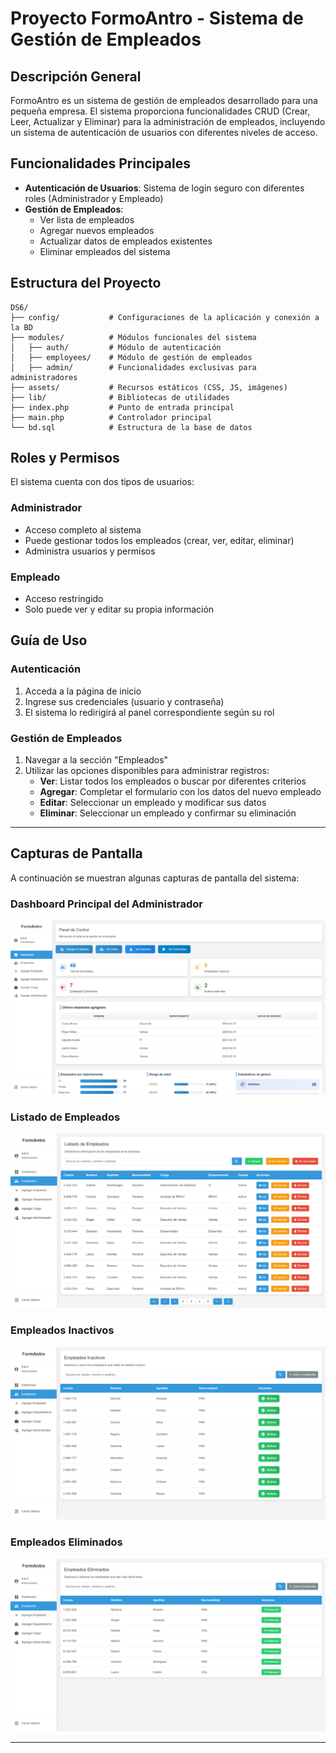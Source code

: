 # Proyecto FormoAntro - Sistema de Gestión de Empleados

## Descripción General

FormoAntro es un sistema de gestión de empleados desarrollado para una pequeña empresa. El sistema proporciona funcionalidades CRUD (Crear, Leer, Actualizar y Eliminar) para la administración de empleados, incluyendo un sistema de autenticación de usuarios con diferentes niveles de acceso.

## Funcionalidades Principales

- **Autenticación de Usuarios**: Sistema de login seguro con diferentes roles (Administrador y Empleado)
- **Gestión de Empleados**:
  - Ver lista de empleados
  - Agregar nuevos empleados
  - Actualizar datos de empleados existentes
  - Eliminar empleados del sistema

## Estructura del Proyecto

```
DS6/
├── config/           # Configuraciones de la aplicación y conexión a la BD
├── modules/          # Módulos funcionales del sistema
│   ├── auth/         # Módulo de autenticación
│   ├── employees/    # Módulo de gestión de empleados
│   ├── admin/        # Funcionalidades exclusivas para administradores
├── assets/           # Recursos estáticos (CSS, JS, imágenes)
├── lib/              # Bibliotecas de utilidades
├── index.php         # Punto de entrada principal
├── main.php          # Controlador principal
└── bd.sql            # Estructura de la base de datos
```

## Roles y Permisos

El sistema cuenta con dos tipos de usuarios:

### Administrador

- Acceso completo al sistema
- Puede gestionar todos los empleados (crear, ver, editar, eliminar)
- Administra usuarios y permisos

### Empleado

- Acceso restringido
- Solo puede ver y editar su propia información

## Guía de Uso

### Autenticación

1. Acceda a la página de inicio
2. Ingrese sus credenciales (usuario y contraseña)
3. El sistema lo redirigirá al panel correspondiente según su rol

### Gestión de Empleados

1. Navegar a la sección "Empleados"
2. Utilizar las opciones disponibles para administrar registros:
   - **Ver**: Listar todos los empleados o buscar por diferentes criterios
   - **Agregar**: Completar el formulario con los datos del nuevo empleado
   - **Editar**: Seleccionar un empleado y modificar sus datos
   - **Eliminar**: Seleccionar un empleado y confirmar su eliminación

---

## Capturas de Pantalla

A continuación se muestran algunas capturas de pantalla del sistema:

### Dashboard Principal del Administrador

![Dashboard](./public/FormAntro-Dashboard.png)

### Listado de Empleados

![Listado de Empleados](./public/FormAntro-Listado-de-Empleados.png)

### Empleados Inactivos

![Empleados Inactivos](./public/FormAntro-Empleados-Inactivos.png)

### Empleados Eliminados

![Empleados Eliminados](./public/FormAntro-Empleados-Eliminados.png)

---
